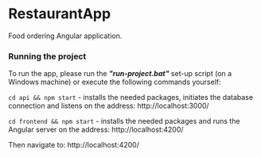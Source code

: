 # RestaurantApp
Food ordering Angular application.

### Running the project
To run the app, please run the **_"run-project.bat"_** set-up script (on a Windows machine)
or execute the following commands yourself:

`cd api && npm start` - installs the needed packages, initiates the database connection and listens on the address: http://localhost:3000/

`cd frontend && npm start` - installs the needed packages and runs the Angular server on the address: http://localhost:4200/

Then navigate to: http://localhost:4200/
